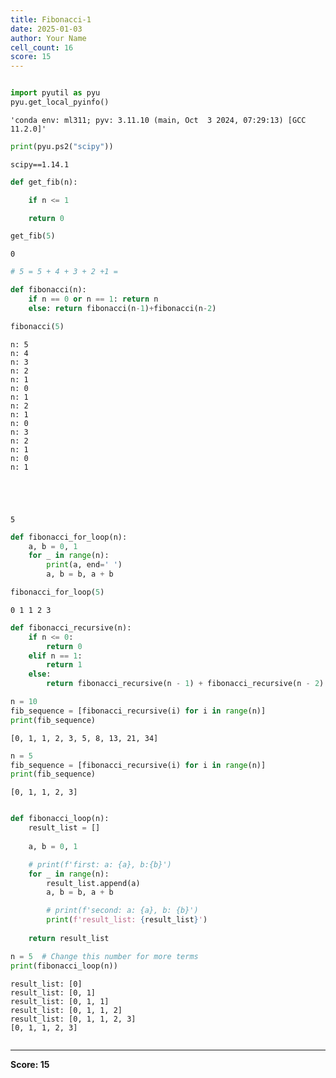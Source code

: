 ```yaml
---
title: Fibonacci-1
date: 2025-01-03
author: Your Name
cell_count: 16
score: 15
---
```


```python

```


```python
import pyutil as pyu
pyu.get_local_pyinfo()
```




    'conda env: ml311; pyv: 3.11.10 (main, Oct  3 2024, 07:29:13) [GCC 11.2.0]'




```python
print(pyu.ps2("scipy"))
```

    scipy==1.14.1
    



```python
def get_fib(n):

    if n <= 1

    return 0
```


```python
get_fib(5)
```




    0




```python
# 5 = 5 + 4 + 3 + 2 +1 = 
```


```python
def fibonacci(n):
    if n == 0 or n == 1: return n
    else: return fibonacci(n-1)+fibonacci(n-2)
```


```python
fibonacci(5)
```

    n: 5
    n: 4
    n: 3
    n: 2
    n: 1
    n: 0
    n: 1
    n: 2
    n: 1
    n: 0
    n: 3
    n: 2
    n: 1
    n: 0
    n: 1





    5




```python
def fibonacci_for_loop(n):
    a, b = 0, 1
    for _ in range(n):
        print(a, end=' ')
        a, b = b, a + b
```


```python
fibonacci_for_loop(5)
```

    0 1 1 2 3 


```python
def fibonacci_recursive(n):
    if n <= 0:
        return 0
    elif n == 1:
        return 1
    else:
        return fibonacci_recursive(n - 1) + fibonacci_recursive(n - 2)
```


```python
n = 10
fib_sequence = [fibonacci_recursive(i) for i in range(n)]
print(fib_sequence)
```

    [0, 1, 1, 2, 3, 5, 8, 13, 21, 34]



```python
n = 5
fib_sequence = [fibonacci_recursive(i) for i in range(n)]
print(fib_sequence)
```

    [0, 1, 1, 2, 3]



```python

```


```python
def fibonacci_loop(n):
    result_list = []
    
    a, b = 0, 1

    # print(f'first: a: {a}, b:{b}')
    for _ in range(n):
        result_list.append(a)
        a, b = b, a + b

        # print(f'second: a: {a}, b: {b}')
        print(f'result_list: {result_list}')
        
    return result_list

n = 5  # Change this number for more terms
print(fibonacci_loop(n))
```

    result_list: [0]
    result_list: [0, 1]
    result_list: [0, 1, 1]
    result_list: [0, 1, 1, 2]
    result_list: [0, 1, 1, 2, 3]
    [0, 1, 1, 2, 3]



```python

```


---
**Score: 15**